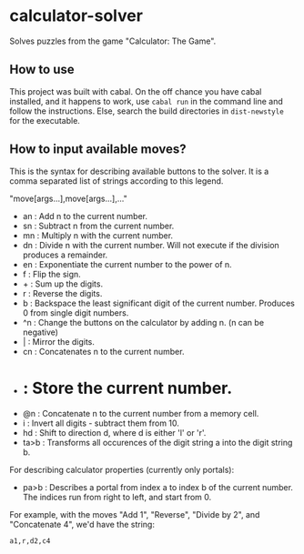 # calculator-solver
Solves puzzles from the game "Calculator: The Game".

## How to use

This project was built with cabal.  On the off chance you have cabal installed, and it happens to work,
use `cabal run` in the command line and follow the instructions.  Else, search the build directories in `dist-newstyle` for the executable.

## How to input available moves?

This is the syntax for describing available buttons to the solver.  It is a comma separated list of strings according to this legend.

"move[args...],move[args...],..."

- an : Add n to the current number.
- sn : Subtract n from the current number.
- mn : Multiply n with the current number.
- dn : Divide n with the current number.  Will not execute if the division produces a remainder.
- en : Exponentiate the current number to the power of n.
- f  : Flip the sign.
- \+  : Sum up the digits.
- r  : Reverse the digits.
- b  : Backspace the least significant digit of the current number.  Produces 0 from single digit numbers.
- ^n : Change the buttons on the calculator by adding n. (n can be negative)
- |  : Mirror the digits.
- cn : Concatenates n to the current number.
- #  : Store the current number.
- @n : Concatenate n to the current number from a memory cell.
- i  : Invert all digits - subtract them from 10.
- hd : Shift to direction d, where d is either 'l' or 'r'.
- ta>b : Transforms all occurences of the digit string a into the digit string b.

For describing calculator properties (currently only portals):

- pa>b : Describes a portal from index a to index b of the current number.  The indices run from right to left, and start from 0.

For example, with the moves "Add 1", "Reverse", "Divide by 2", and "Concatenate 4", we'd have the string:

`a1,r,d2,c4`
